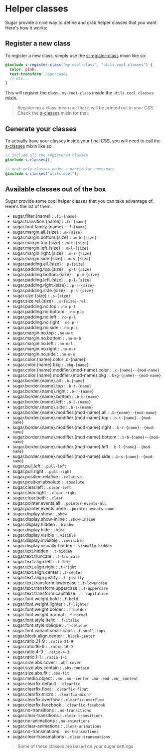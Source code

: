 # Helper classes

Sugar provide a nice way to define and grab helper classes that you want. Here's how it works:

## Register a new class

To register a new class, simply use the [s-register-class](../src/scss/core/mixins/_s-register-class.md) mixin like so:

```scss
@include s-register-class("my-cool-class", "utils.cool.classes") {
  color: pink;
  text-transform: uppercase;
  // etc...
}
```

This will register the class `.my-cool-class` inside the `utils.cool.classes` mixin.

> Registering a class mean not that it will be printed out in your CSS. Check the [s-classes](../src/scss/core/mixins/_s-classes.md) mixin for that.

## Generate your classes

To actually have your classes inside your final CSS, you will need to call the [s-classes](../src/scss/core/mixins/_s-classes.md) mixin like so:

```scss
// include all the registered classes
@include s-classes();

// grab only classes under a particular namespace
@include s-classes("utils.cool");
```

## Available classes out of the box

Sugar provide some cool helper classes that you can take advantage of. Here's the list of them:

- sugar.filter.{name} : `.fi-{name}`
- sugar.transition.{name} : `.tr-{name}`
- sugar.font.family.{name} : `.f-{name}`
- sugar.margin.all.{size} : `.m-{size}`
- sugar.margin.bottom.{size} : `.m-b-{size}`
- sugar.margin.top.{size} : `.m-t-{size}`
- sugar.margin.left.{size} : `.m-l-{size}`
- sugar.margin.right.{size} : `.m-r-{size}`
- sugar.margin.side.{size} : `.m-s-{size}`
- sugar.padding.all.{size} : `.p-{size}`
- sugar.padding.top.{size} : `.p-t-{size}`
- sugar.padding.bottom.{size} : `.p-b-{size}`
- sugar.padding.left.{size} : `.p-l-{size}`
- sugar.padding.right.{size} : `.p-r-{size}`
- sugar.padding.side.{size} : `.p-s-{size}`
- sugar.size.{size} : `.s-{size}`
- sugar.size.rel.{size} : `.s-{size}-rel`
- sugar.padding.no.top : `.no-p-t`
- sugar.padding.no.bottom : `.no-p-b`
- sugar.padding.no.left : `.no-p-l`
- sugar.padding.no.right : `.no-p-r`
- sugar.padding.no.side : `.no-p-s`
- sugar.margin.no.top : `.no-m-t`
- sugar.margin.no.bottom : `.no-m-b`
- sugar.margin.no.left : `.no-m-l`
- sugar.margin.no.right : `.no-m-r`
- sugar.margin.no.side : `.no-m-s`
- sugar.color.{name}.color .c-{name}
- sugar.color.{name}.bkg : `.bkg-{name}`
- sugar.color.{name}.modifier.{mod-name}.color : `.c-{name}--{mod-name}`
- sugar.color.{name}.modifier.{mod-name}.bkg : `.bkg-{name}--{mod-name}`
- sugar.border.{name}.all : `.b-{name}`
- sugar.border.{name}.top : `.b-t-{name}`
- sugar.border.{name}.right : `.b-r-{name}`
- sugar.border.{name}.bottom : `.b-b-{name}`
- sugar.border.{name}.left : `.b-l-{name}`
- sugar.border.{name}.side : `.b-s-{name}`
- sugar.border.{name}.modifier.{mod-name}.all : `.b-{name}--{mod-name}`
- sugar.border.{name}.modifier.{mod-name}.top : `.b-t-{name}--{mod-name}`
- sugar.border.{name}.modifier.{mod-name}.right : `.b-r-{name}--{mod-name}`
- sugar.border.{name}.modifier.{mod-name}.bottom : `.b-b-{name}--{mod-name}`
- sugar.border.{name}.modifier.{mod-name}.left : `.b-l-{name}--{mod-name}`
- sugar.border.{name}.modifier.{mod-name}.side : `.b-s-{name}--{mod-name}`
- sugar.pull.left : `.pull-left`
- sugar.pull.right : `.pull-right`
- sugar.position.relative : `.relative`
- sugar.position.absolute : `.absolute`
- sugar.clear.left : `.clear-left`
- sugar.clear.right : `.clear-right`
- sugar.clear.both : `.clear`
- sugar.pointer.events.all : `.pointer-events-all`
- sugar.pointer.events.none : `.pointer-events-none`
- sugar.display.show : `.show`
- sugar.display.show-inline : `.show-inline`
- sugar.display.hidden : `.hidden`
- sugar.display.hide : `.hide`
- sugar.display.visible : `.visible`
- sugar.display.invisible : `.invisible`
- sugar.display.visually-hidden : `.visually-hidden`
- sugar.text.hidden : `.t-hidden`
- sugar.text.truncate : `.t-truncate`
- sugar.text.align.left : `.t-left`
- sugar.text.align.right : `.t-right`
- sugar.text.align.center : `.t-center`
- sugar.text.align.justify : `.t-justify`
- sugar.text.transform.lowercase : `.t-lowercase`
- sugar.text.transform.uppercase : `.t-uppercase`
- sugar.text.transform.capitalize : `.t-capitalize`
- sugar.font.weight.bold : `.f-bold`
- sugar.font.weight.lighter : `.f-lighter`
- sugar.font.weight.bolder : `.f-bolder`
- sugar.font.weight.normal : `.f-normal`
- sugar.font.style.italic : `.f-italic`
- sugar.font.style.oblique : `.f-oblique`
- sugar.font.variant.small-caps : `.f-small-caps`
- sugar.block.align.center : `.block-center`
- sugar.ratio.21-9 : `.ratio-21-9`
- sugar.ratio.16-9 : `.ratio-16-9`
- sugar.ratio.4-3 : `.ratio-4-3`
- sugar.ratio.1-1 : `.ratio-1-1`
- sugar.size.abs.cover : `.abs-cover`
- sugar.size.abs.contain : `.abs-contain`
- sugar.size.abs.fit : `.abs-fit`
- sugar.media.object : `.mo .mo--center .mo--end .mo__content`
- sugar.clearfix.default : `.clearfix`
- sugar.clearfix.float : `.clearfix-float`
- sugar.clearfix.micro : `.clearfix-micro`
- sugar.clearfix.overflow : `.clearfix-overflow`
- sugar.clearfix.facebook : `.clearfix-facebook`
- sugar.no-transitions : `.no-transitions`
- sugar.clear-transitions : `.clear-transitions`
- sugar.no-animations : `.no-animations`
- sugar.clear-animations : `.clear-animations`
- sugar.no-transmations : `.no-transmations`
- sugar.clear-transmations : `.clear-transmations`

> Some of these classes are based on your sugar settings
